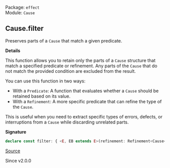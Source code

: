 Package: `effect`<br />
Module: `Cause`<br />

## Cause.filter

Preserves parts of a `Cause` that match a given predicate.

**Details**

This function allows you to retain only the parts of a `Cause` structure that
match a specified predicate or refinement. Any parts of the `Cause` that do
not match the provided condition are excluded from the result.

You can use this function in two ways:
- With a `Predicate`: A function that evaluates whether a `Cause` should be
  retained based on its value.
- With a `Refinement`: A more specific predicate that can refine the type of
  the `Cause`.

This is useful when you need to extract specific types of errors, defects, or
interruptions from a `Cause` while discarding unrelated parts.

**Signature**

```ts
declare const filter: { <E, EB extends E>(refinement: Refinement<Cause<NoInfer<E>>, Cause<EB>>): (self: Cause<E>) => Cause<EB>; <E>(predicate: Predicate<Cause<NoInfer<E>>>): (self: Cause<E>) => Cause<E>; <E, EB extends E>(self: Cause<E>, refinement: Refinement<Cause<E>, Cause<EB>>): Cause<EB>; <E>(self: Cause<E>, predicate: Predicate<Cause<E>>): Cause<E>; }
```

[Source](https://github.com/Effect-TS/effect/tree/main/packages/effect/src/Cause.ts#L1198)

Since v2.0.0